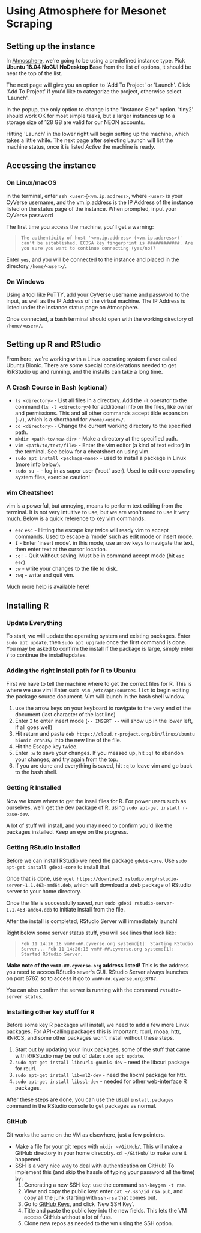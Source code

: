 # Using Atmosphere for Mesonet Scraping

## Setting up the instance

In [Atmosphere](https://atmo.cyverse.org/application/images), we're going to be using a predefined instance type. Pick **Ubuntu 18.04 NoGUI NoDesktop Base** from the list of options, it should be near the top of the list.

The next page will give you an option to 'Add To Project' or 'Launch'. Click 'Add To Project' if you'd like to categorize the project, otherwise select 'Launch'.

In the popup, the only option to change is the "Instance Size" option. 'tiny2' should work OK for most simple tasks, but a larger instances up to a storage size of 128 GB are valid for our NEON accounts.

Hitting 'Launch' in the lower right will begin setting up the machine, which takes a little while. The next page after selecting Launch will list the machine status, once it is listed _Active_ the machine is ready.

## Accessing the instance

### On Linux/macOS
in the terminal, enter `ssh <user>@<vm.ip.address>`, where `<user>` is your CyVerse username, and the vm.ip.address is the IP Address of the instance listed on the status page of the instance. When prompted, input your CyVerse password

The first time you access the machine, you'll get a warning:

>`The authenticity of host '<vm.ip.address> (<vm.ip.address>)' can't be established.
ECDSA key fingerprint is ############.
Are you sure you want to continue connecting (yes/no)?`

Enter `yes`, and you will be connected to the instance and placed in the directory `/home/<user>/`.

### On Windows

Using a tool like PuTTY, add your CyVerse username and password to the input, as well as the IP Address of the virtual machine. The IP Address is listed under the instance status page on Atmosphere.

Once connected, a bash terminal should open with the working directory of `/home/<user>/`.

## Setting up R and RStudio

From here, we're working with a Linux operating system flavor called Ubuntu Bionic. There are some special considerations needed to get R/RStudio up and running, and the installs can take a long time.

### A Crash Course in Bash (optional)
- `ls <directory>` - List all files in a directory. Add the `-l` operator to the command (`ls -l <directory>`) for additional info on the files, like owner and permissions. This and all other commands accept tilde expansion (`~/`), which is a shorthand for `/home/<user>/`.
- `cd <directory>` - Change the current working directory to the specified path.
- `mkdir <path-to/new-dir>` - Make a directory at the specified path.
- `vim <path/to/text/file>` - Enter the vim editor (a kind of text editor) in the terminal. See below for a cheatsheet on using vim.
- `sudo apt install <package-name>` - used to install a package in Linux (more info below).
- `sudo su -` - log in as super user ('root' user). Used to edit core operating system files, exercise caution!

### vim Cheatsheet  

vim is a powerful, but annoying, means to perform text editing from the terminal. It is not very intuitive to use, but we are won't need to use it very much. Below is a quick reference to key vim commands:

- `esc` `esc` - Hitting the escape key twice will ready vim to accept commands. Used to escape a 'mode' such as edit mode or insert mode.
- `I` - Enter 'insert mode'. in this mode, use arrow keys to navigate the text, then enter text at the cursor location.
- `:q!` - Quit without saving. Must be in command accept mode (hit `esc` `esc`).
- `:w` - write your changes to the file to disk.
- `:wq` - write and quit vim.

Much more help is available [here](https://www.fprintf.net/vimCheatSheet.html)!

## Installing R
### Update Everything
To start, we will update the operating system and existing packages. Enter `sudo apt update`, then  `sudo apt upgrade` once the first command is done. You may be asked to confirm the install if the package is large, simply enter `Y` to continue the install/updates.

### Adding the right install path for R to Ubuntu
First we have to tell the machine where to get the correct files for R. This is where we use vim! Enter `sudo vim /etc/apt/sources.list` to begin editing the package source document. Vim will launch in the bash shell window.
1. use the arrow keys on your keyboard to navigate to the very end of the document (last character of the last line)
1. Enter `I` to enter insert mode (`-- INSERT --` will show up in the lower left, if all goes well)
1. Hit return and paste `deb https://cloud.r-project.org/bin/linux/ubuntu bionic-cran35/` into the new line of the file.
1. Hit the Escape key twice.
1. Enter `:w` to save your changes. If you messed up, hit `:q!` to abandon your changes, and try again from the top.
1. If you are done and everything is saved, hit `:q` to leave vim and go back to the bash shell.

### Getting R Installed
Now we know where to get the insall files for R. For power users such as ourselves, we'll get the dev package of R, using `sudo apt-get install r-base-dev`.

A lot of stuff will install, and you may need to confirm you'd like the packages installed. Keep an eye on the progress.

### Getting RStudio Installed
Before we can install RStudio we need the package `gdebi-core`. Use `sudo apt-get install gdebi-core` to install that.

Once that is done, use `wget https://download2.rstudio.org/rstudio-server-1.1.463-amd64.deb`, which will download a .deb package of RStudio server to your home directory.

Once the file is successfully saved, run `sudo gdebi rstudio-server-1.1.463-amd64.deb` to initiate install from the file.

After the install is completed, RStudio Server will immediately launch!

Right below some server status stuff, you will see lines that look like:
>`Feb 11 14:26:18 vm##-##.cyverse.org systemd[1]: Starting RStudio Server...
Feb 11 14:26:18 vm##-##.cyverse.org systemd[1]: Started RStudio Server.`

**Make note of the `vm##-##.cyverse.org` address listed!** This is the address you need to access RStudio sever's GUI. RStudio Server always launches on port 8787, so to access it go to `vm##-##.cyverse.org:8787`.

You can also confirm the server is running with the command `rstudio-server status`.

### Installing other key stuff for R
Before some key R packages will install, we need to add a few more Linux packages. For API-calling packages this is important; rcurl, rnoaa, httr, RNRCS, and some other packages won't install without these steps.

1. Start out by updating your linux packages, some of the stuff that came with R/RStudio may be out of date: `sudo apt update`.
1. `sudo apt-get install libcurl4-gnutls-dev` - need the libcurl package for rcurl.
1. `sudo apt-get install libxml2-dev` - need the libxml package for httr.
1. `sudo apt-get install libssl-dev` - needed for other web-interface R packages.


After these steps are done, you can use the usual `install.packages` command in the RStudio console to get packages as normal.

### GitHub

Git works the same on the VM as elsewhere, just a few pointers.

- Make a file for your git repos with `mkdir ~/GitHub/`. This will make a GitHub directory in your home direcotry. `cd ~/GitHub/` to make sure it happened.
- SSH is a very nice way to deal with authentication on GitHub! To implement this (and skip the hassle of typing your password all the time) by:
  1. Generating a new SSH key: use the command `ssh-keygen -t rsa`.
  1. View and copy the public key: enter `cat ~/.ssh/id_rsa.pub`, and copy all the junk starting with `ssh-rsa` that comes out.
  1. Go to [GitHub Keys](https://github.com/settings/keys), and click 'New SSH Key'.
  1. Title and paste the public key into the new fields. This lets the VM access GitHub without a lot of fuss.
  1. Clone new repos as needed to the vm using the SSH option.

